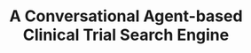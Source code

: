 ---
name: "A Conversational Agent Based Clinical Trial Search"
title: "A Conversational Agent-based Clinical Trial Search Engine"
project: null
event: "7th annual Symposium on Human-Computer Interaction and Information Retrieval (HCIR)"
authors:
- name: "Utami, D."
- name: "Barry, B."
- name: "Bickmore, T."
- name: "Orlow, M."
year: 2013
resources:
- name: "HCIR13"
  src: "HCIR13.pdf"
external_url: null
draft: false
---